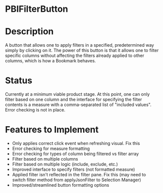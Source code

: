# PBIFilterButton

# Description
A button that allows one to apply filters in a specified, predetermined way simply by clicking on it. The power of this button is that it allows one to filter specific columns without affecting the filters already applied to other columns, which is how a Bookmark behaves.

# Status
Currently at a minimum viable product stage. At this point, one can only filter based on one column and the interface for specifying the filter contents is a measure with a comma-separated list of "included values". Error checking is not in place.

# Features to Implement
- Only applies correct click event when refreshing visual. Fix this
- Error checking for measure formatting
- Error checking for types of column being filtered vs filter array
- Filter based on multiple columns
- Filter based on multiple logic (include, exclude, etc.)
- Improved interface to specify filters (not formatted measure)
- Applied filter isn't reflected in the filter pane. Fix this (may need to switch filter method from applyJsonFilter to Selection Manager)
- Improved/streamlined button formatting options
